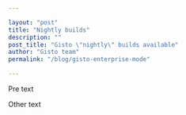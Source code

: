 ```yaml
---

layout: "post"
title: "Nightly builds"
description: ""
post_title: "Gisto \"nightly\" builds available"
author: "Gisto team"
permalink: "/blog/gisto-enterprise-mode"

---
```


Pre text

<!--more-->

Other text
